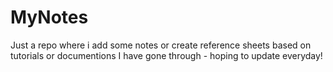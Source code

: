# MyNotes
Just a repo where i add some notes or create reference sheets based on tutorials or documentions I have gone through - hoping to update everyday!
